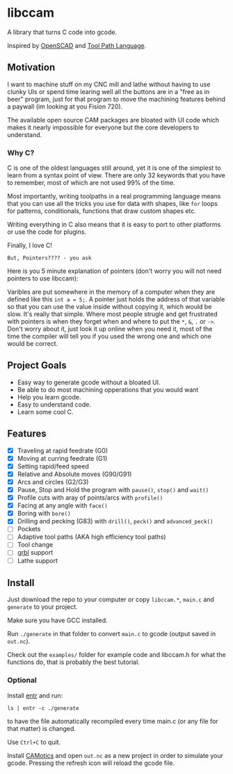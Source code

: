 # libccam
A library that turns C code into gcode.

Inspired by [OpenSCAD](https://www.openscad.org/) and [Tool Path Language](https://tplang.org/).

## Motivation
I want to machine stuff on my CNC mill and lathe without having to use clunky UIs or spend time learing well all the buttons are in a "free as in beer" program, just for that program to move the machining features behind a paywall (im looking at you Fision 720).

The available open source CAM packages are bloated with UI code which makes it nearly impossible for everyone but the core developers to understand.

### Why C?
C is one of the oldest languages still around, yet it is one of the simplest to learn from a syntax point of view. There are only 32 keywords that you have to remember, most of which are not used 99% of the time.

Most importantly, writing toolpaths in a real programming language means that you can use all the tricks you use for data with shapes, like `for` loops for patterns, conditionals, functions that draw custom shapes etc.

Writing everything in C also means that it is easy to port to other platforms or use the code for plugins.

Finally, I love C!

`But, Pointers???? - you ask`

Here is you 5 minute explanation of pointers (don't worry you will not need pointers to use libccam):

Varibles are put somewhere in the memory of a computer when they are defined like this `int a = 5;`. A pointer just holds the address of that variable so that you can use the value inside without copying it, which would be slow. It's really that simple. Where most people strugle and get frustrated with pointers is when they forget when and where to put the `*`, `&`, `.` or `->`. Don't worry about it, just look it up online when you need it, most of the time the compiler will tell you if you used the wrong one and which one would be correct. 


## Project Goals
- Easy way to generate gcode without a bloated UI.
- Be able to do most machining opperations that you would want
- Help you learn gcode.
- Easy to understand code. 
- Learn some cool C.

## Features
 - [X] Traveling at rapid feedrate (G0)
 - [X] Moving at curring feedrate (G1)
 - [X] Setting rapid/feed speed
 - [X] Relative and Absolute moves (G90/G91)
 - [X] Arcs and circles (G2/G3)
 - [X] Pause, Stop and Hold the program with `pause()`, `stop()` and `wait()`
 - [X] Profile cuts with aray of points/arcs with `profile()`
 - [X] Facing at any angle with `face()`
 - [X] Boring with `bore()`
 - [X] Drilling and pecking (G83) with `drill()`, `peck()` and `advanced_peck()`
 - [ ] Pockets
 - [ ] Adaptive tool paths (AKA high efficiency tool paths)
 - [ ] Tool change
 - [ ] [grbl](https://github.com/grbl/grbl) support
 - [ ] Lathe support

## Install
Just download the repo to your computer or copy `libccam.*`, `main.c` and `generate` to your project.

Make sure you have GCC installed.

Run `./generate` in that folder to convert `main.c` to gcode (output saved in `out.nc`).

Check out the `examples/` folder for example code and libccam.h for what the functions do, that is probably the best tutorial.

### Optional
Install [entr](http://eradman.com/entrproject/) and run:
```
ls | entr -c ./generate
```
to have the file automatically recompiled every time main.c (or any file for that matter) is changed.

Use `Ctrl+C` to quit.

Install [CAMotics](https://camotics.org/) and open `out.nc` as a new project in order to simulate your gcode.
Pressing the refresh icon will reload the gcode file.
